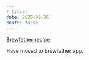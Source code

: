 ```yaml
---
# title: 
date: 2025-09-26
draft: false 
---
```


<!-- [![pot](/images/2025-05-26/4.jpg "foo")](/images/2025-05-26/4.jpg) -->


[Brewfather recipe](https://share.brewfather.app/TsVx348vvPodFS)

Have moved to brewfather app.